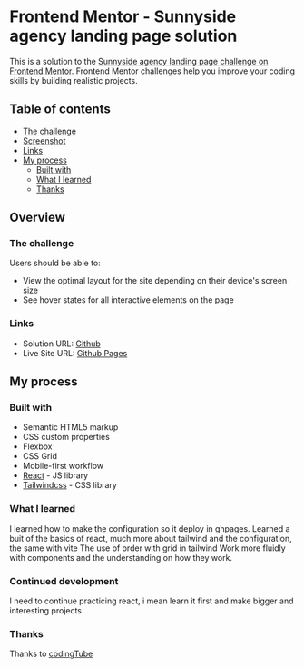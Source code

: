# Frontend Mentor - Sunnyside agency landing page solution

This is a solution to the [Sunnyside agency landing page challenge on Frontend Mentor](https://www.frontendmentor.io/challenges/sunnyside-agency-landing-page-7yVs3B6ef). Frontend Mentor challenges help you improve your coding skills by building realistic projects.

## Table of contents


  - [The challenge](#the-challenge)
  - [Screenshot](#screenshot)
  - [Links](#links)
- [My process](#my-process)
  - [Built with](#built-with)
  - [What I learned](#what-i-learned)
  - [Thanks](#thanks)


## Overview

### The challenge

Users should be able to:

- View the optimal layout for the site depending on their device's screen size
- See hover states for all interactive elements on the page



### Links

- Solution URL: [Github](https://github.com/lingowmx/landing-page-fm-with-react)
- Live Site URL: [Github Pages](https://lingowmx.github.io/landing-page-fm-with-react/)

## My process

### Built with

- Semantic HTML5 markup
- CSS custom properties
- Flexbox
- CSS Grid
- Mobile-first workflow
- [React](https://reactjs.org/) - JS library
- [Tailwindcss](https://tailwindcss.com/) - CSS library


### What I learned

I learned how to make the configuration so it deploy in ghpages.
Learned a buit of the basics of react, much more about tailwind and the configuration, the same with vite
The use of order with grid in tailwind
Work more fluidly with components and the understanding on how they work.


### Continued development

I need to continue practicing react, i mean learn it first and make bigger and interesting projects


### Thanks
Thanks to [codingTube](https://www.youtube.com/@CodingTube)